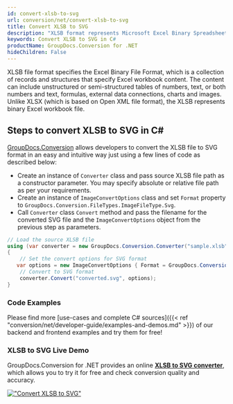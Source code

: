 ```yaml
---
id: convert-xlsb-to-svg
url: conversion/net/convert-xlsb-to-svg
title: Convert XLSB to SVG
description: "XLSB format represents Microsoft Excel Binary Spreadsheet File with .xlsb extension. Learn how to convert XLSB to SVG file programmatically in C# language using GroupDocs.Conversion for .NET library."
keywords: Convert XLSB to SVG in C#
productName: GroupDocs.Conversion for .NET
hideChildren: False
---
```


XLSB file format specifies the Excel Binary File Format, which is a collection of records and structures that specify Excel workbook content. The content can include unstructured or semi-structured tables of numbers, text, or both numbers and text, formulas, external data connections, charts and images. Unlike XLSX (which is based on Open XML file format), the XLSB represents binary Excel workbook file.

## Steps to convert XLSB to SVG in C#

[GroupDocs.Conversion](https://products.groupdocs.com/conversion/net) allows developers to convert the XLSB file to SVG format in an easy and intuitive way just using a few lines of code as described below:

* Create an instance of `Converter` class and pass source XLSB file path as a constructor parameter. You may specify absolute or relative file path as per your requirements. 
* Create an instance of `ImageConvertOptions` class and set `Format` property to `GroupDocs.Conversion.FileTypes.ImageFileType.Svg`.
* Call `Converter` class `Convert` method and pass the filename for the converted SVG file and the `ImageConvertOptions` object from the previous step as parameters.

```csharp
// Load the source XLSB file
using (var converter = new GroupDocs.Conversion.Converter("sample.xlsb"))
{
    // Set the convert options for SVG format
   var options = new ImageConvertOptions { Format = GroupDocs.Conversion.FileTypes.ImageFileType.Svg };
    // Convert to SVG format
    converter.Convert("converted.svg", options);
}
```

### Code Examples

Please find more [use-cases and complete C# sources]({{< ref "conversion/net/developer-guide/examples-and-demos.md" >}}) of our backend and frontend examples and try them for free!

### XLSB to SVG Live Demo

GroupDocs.Conversion for .NET provides an online [**XLSB to SVG converter**](https://products.groupdocs.app/conversion/xlsb-to-svg), which allows you to try it for free and check conversion quality and accuracy.

[!["Convert XLSB to SVG"](conversion/net/images/convert-to-svg/convert-xlsb-to-svg.png)](https://products.groupdocs.app/conversion/xlsb-to-svg)